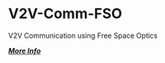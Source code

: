 # V2V-Comm-FSO
V2V Communication using Free Space Optics

[***More Info***](https://rishi1134.github.io/ocn)
